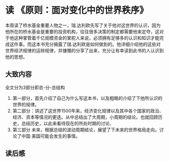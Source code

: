 # 读 《原则：面对变化中的世界秩序》

本周读了桥水基金重要人物之一，瑞.达利欧先写了关于他对这世界的认识，因为他所在的桥水基金是重要的投资机构，往往很多决策的制定都需要他来定夺，这对于他这种掌管着千亿规模资金的掌舵人来说，必须拥有足够多的认识和知识才能完成这件事。而这本书充分揭露了瑞.达利欧是如何做到的。他详细介绍他的这些对世界经济规律的运转规律，并慷慨的分享了出来，充分让有幸读到此书的人认识到他的思想。

## 大致内容

全文分为3部分即总-分-总结构
1. 第一部分，首先介绍了自己为什么写这本书，以及粗略的介绍了下他所认识的世界的规律。
2. 第二部分：讲述了这世界1500年来，经济变化规律以及其中各个国家的政治、经济、资本等情况的更迭。从中总结出了大周期，小周期的结论。也就回顾历史，总结历史，以此来看待现在的所处时期的讨论、
3. 第三部分 未来，根据总结的波动周期结论，展望了下未来的世界格局走向。讨论了中国 美国可能会发生的事情。


## 读后感




